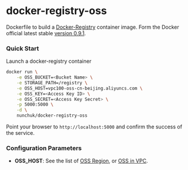 # docker-registry-oss
Dockerfile to build a [Docker-Registry](https://docs.docker.com/registry/) container image. Form the Docker official latest stable [version 0.9.1](https://github.com/docker/docker-registry).

### Quick Start
Launch a docker-registry container
```bash
docker run \
    -e OSS_BUCKET=<Bucket Name> \
    -e STORAGE_PATH=/registry \
    -e OSS_HOST=vpc100-oss-cn-beijing.aliyuncs.com \
    -e OSS_KEY=<Access Key ID> \
    -e OSS_SECRET=<Access Key Secret> \
    -p 5000:5000 \
    -d \
    nunchuk/docker-registry-oss
```
Point your browser to `http://localhost:5000` and confirm the success of the service.
### Configuration Parameters
- **OSS_HOST**: See the list of [OSS Region](http://help.aliyun.com/document_detail/oss/user_guide/endpoint_region.html), or [OSS in VPC](http://help.aliyun.com/knowledge_detail/6700335.html).
